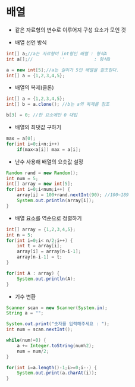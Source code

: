 # 배열

- 같은 자료형의 변수로 이루어지 구성 요소가 모인 것

- 배열 선언 방식

```java
int[] a;//a는 자료형이 int형인 배열 : 형식A
int a[];//          ''           : 형식B

a = new int[5];//a는 길이가 5인 배열을 참조한다.
int[] a = {1,2,3,4,5};
```

- 배열의 복제(클론)

```java
int[] a = {1,2,3,4,5};
int[] b = a.clone(); //b는 a의 복제를 참조

b[3] = 0; //한 요소에만 0 대입
```

- 배열의 최댓값 구하기

```java
max = a[0];
for(int i=0;i<n;i++)
    if(max<a[i]) max = a[i];
```



- 난수 사용해 배열의 요솟값 설정

```java
Random rand = new Random();
int num = 5;
int[] array = new int[5];
for(int i=0;i<num;i++) {
	array[i] = 100+rand.nextInt(90); //100~189
	System.out.println(array[i]);
}
```

- 배열 요소를 역순으로 정렬하기

```JAVA
int[] array = {1,2,3,4,5};
int n = 5;
for(int i=0;i< n/2;i++) {
    int t = array[i];
    array[i] = array[n-i-1];
    array[n-i-1] = t;
}

for(int A : array) {
    System.out.println(A);
}
```

- 기수 변환

```JAVA
Scanner scan = new Scanner(System.in);
String a = "";

System.out.print("숫자를 입력해주세요 : ");
int num = scan.nextInt();

while(num!=0) {
    a += Integer.toString(num%2);
    num = num/2;
}

for(int i=a.length()-1;i>=0;i--) {
    System.out.print(a.charAt(i));
}
```



